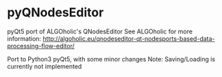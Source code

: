 pyQNodesEditor
==============

pyQt5 port of ALGOholic's QNodesEditor
See ALGOholic for more information:
http://algoholic.eu/qnodeseditor-qt-nodesports-based-data-processing-flow-editor/

Port to Python3 pyQt5, with some minor changes
Note: Saving/Loading is currently not implemented
